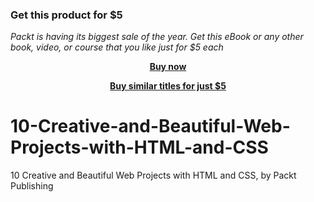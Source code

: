 
### Get this product for $5

<i>Packt is having its biggest sale of the year. Get this eBook or any other book, video, or course that you like just for $5 each</i>


<b><p align='center'>[Buy now](https://packt.link/9781804619681)</p></b>


<b><p align='center'>[Buy similar titles for just $5](https://subscription.packtpub.com/search)</p></b>


# 10-Creative-and-Beautiful-Web-Projects-with-HTML-and-CSS
10 Creative and Beautiful Web Projects with HTML and CSS, by Packt Publishing
